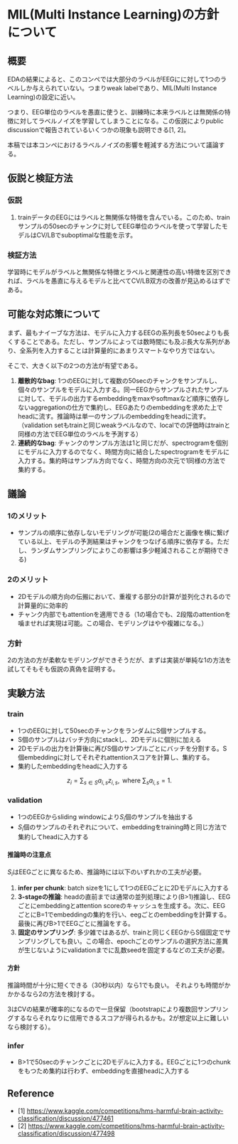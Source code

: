 # MIL(Multi Instance Learning)の方針について

## 概要

EDAの結果によると、このコンペでは大部分のラベルがEEGにに対して1つのラベルしか与えられていない。つまりweak labelであり、MIL(Multi Instance Learning)の設定に近い。

つまり、EEG単位のラベルを愚直に使うと、訓練時に本来ラベルとは無関係の特徴に対してラベルノイズを学習してしまうことになる。この仮説によりpublic discussionで報告されているいくつかの現象も説明できる[1, 2]。

本稿では本コンペにおけるラベルノイズの影響を軽減する方法について議論する。

## 仮説と検証方法

### 仮説

1. trainデータのEEGにはラベルと無関係な特徴を含んでいる。このため、trainサンプルの50secのチャンクに対してEEG単位のラベルを使って学習したモデルはCV/LBでsuboptimalな性能を示す。

### 検証方法

学習時にモデルがラベルと無関係な特徴とラベルと関連性の高い特徴を区別できれば、ラベルを愚直に与えるモデルと比べてCV/LB双方の改善が見込めるはずである。


## 可能な対応策について

まず、最もナイーブな方法は、モデルに入力するEEGの系列長を50secよりも長くすることである。ただし、サンプルによっては数時間にも及ぶ長大な系列があり、全系列を入力することは計算量的にあまりスマートなやり方ではない。

そこで、大きく以下の2つの方法が有望である。

1. **離散的なbag**: 1つのEEGに対して複数の50secのチャンクをサンプルし、個々のサンプルをモデルに入力する。同一EEGからサンプルされたサンプルに対して、モデルの出力するembeddingをmaxやsoftmaxなど順序に依存しないaggregationの仕方で集約し、EEGあたりのembeddingを求めた上でheadに流す。推論時は単一のサンプルのembeddingをheadに流す。（validation setもtrainと同じweakラベルなので、localでの評価時はtrainと同様の方法でEEG単位のラベルを予測する）
2. **連続的なbag**: チャンクのサンプル方法は1と同じだが、spectrogramを個別にモデルに入力するのでなく、時間方向に結合したspectrogramをモデルに入力する。集約時はサンプル方向でなく、時間方向の次元で1同様の方法で集約する。

## 議論

### 1のメリット

* サンプルの順序に依存しないモデリングが可能(2の場合だと画像を横に繋げている以上、モデルの予測結果はチャンクをつなげる順序に依存する。ただし、ランダムサンプリングによりこの影響は多少軽減されることが期待できる)

### 2のメリット

* 2Dモデルの順方向の伝搬において、重複する部分の計算が並列化されるので計算量的に効率的
* チャンク内部でもattentionを適用できる（1の場合でも、2段階のattentionを噛ませれば実現は可能。この場合、モデリングはやや複雑になる。）

### 方針

2の方法の方が柔軟なモデリングができそうだが、まずは実装が単純な1の方法を試してそもそも仮説の真偽を証明する。

## 実験方法

### train

- 1つのEEGに対して50secのチャンクをランダムにS個サンプルする。
- S個のサンプルはバッチ方向にstackし、2Dモデルに個別に加える
- 2Dモデルの出力を計算後に再びS個のサンプルごとにバッチを分割する。S個embeddingに対してそれぞれattentionスコアを計算し、集約する。
- 集約したembeddingをheadに入力する

$$
z_i = \sum_{s \in S} a_{i, s} z_{i, s}, \text{ where } \sum_s{a_{i, s}} = 1.
$$

### validation

- 1つのEEGからsliding windowにより$S_i$個のサンプルを抽出する
- $S_i$個のサンプルのそれぞれについて、embeddingをtraining時と同じ方法で集約してheadに入力する

#### 推論時の注意点

$S_i$はEEGごとに異なるため、推論時には以下のいずれかの工夫が必要。

1. **infer per chunk**: batch sizeを1にして1つのEEGごとに2Dモデルに入力する
1. **3-stageの推論**: headの直前までは通常の並列処理により(B>1)推論し、EEGごとにembeddingとattention scoreのキャッシュを生成する。次に、EEGごとにB=1でembeddingの集約を行い、eegごとのembeddingを計算する。最後に再びB>1でEEGごとに推論をする。
1. **固定のサンプリング**: 多少雑ではあるが、trainと同じくEEGからS個固定でサンプリングしても良い。この場合、epochごとのサンプルの選択方法に差異が生じないようにvalidationまでに乱数seedを固定するなどの工夫が必要。

#### 方針

推論時間が十分に短くできる（30秒以内）なら1でも良い。
それよりも時間がかかかるなら2の方法を検討する。

3はCVの結果が確率的になるので一旦保留（bootstrapにより複数回サンプリングするならそれなりに信用できるスコアが得られるかも。2が想定以上に難しいなら検討する）。

### infer

- B>1で50secのチャンクごとに2Dモデルに入力する。EEGごとに1つのchunkをもつため集約は行わず、embeddingを直接headに入力する

## Reference

- [1] https://www.kaggle.com/competitions/hms-harmful-brain-activity-classification/discussion/477461
- [2] https://www.kaggle.com/competitions/hms-harmful-brain-activity-classification/discussion/477498